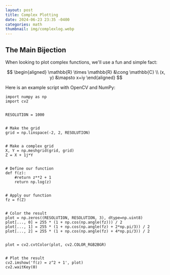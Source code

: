 ```yaml
---
layout: post
title: Complex Plotting
date: 2024-06-23 23:35 -0400
categories: math
thumbnail: img/complexlog.webp
---
```


## The Main Bijection

When looking to plot complex functions, we'll use a fun and simple fact:

$$
\begin{aligned}
\mathbb{R} \times \mathbb{R} &\cong \mathbb{C} \\
(x, y) &\mapsto x+iy
\end{aligned}
$$


Here is an example script with OpenCV and NumPy:

```
import numpy as np
import cv2


RESOLUTION = 1000


# Make the grid
grid = np.linspace(-2, 2, RESOLUTION)


# Make a complex grid
X, Y = np.meshgrid(grid, grid)
Z = X + 1j*Y


# Define our function
def f(z):
    #return z**2 + 1
    return np.log(z)


# Apply our function
fz = f(Z)


# Color the result
plot = np.zeros((RESOLUTION, RESOLUTION, 3), dtype=np.uint8)
plot[..., 0] = 255 * (1 + np.cos(np.angle(fz))) / 2
plot[..., 1] = 255 * (1 + np.cos(np.angle(fz) + 2*np.pi/3)) / 2
plot[..., 2] = 255 * (1 + np.cos(np.angle(fz) + 4*np.pi/3)) / 2


plot = cv2.cvtColor(plot, cv2.COLOR_RGB2BGR)


# Plot the result
cv2.imshow('f(z) = z^2 + 1', plot)
cv2.waitKey(0)

```